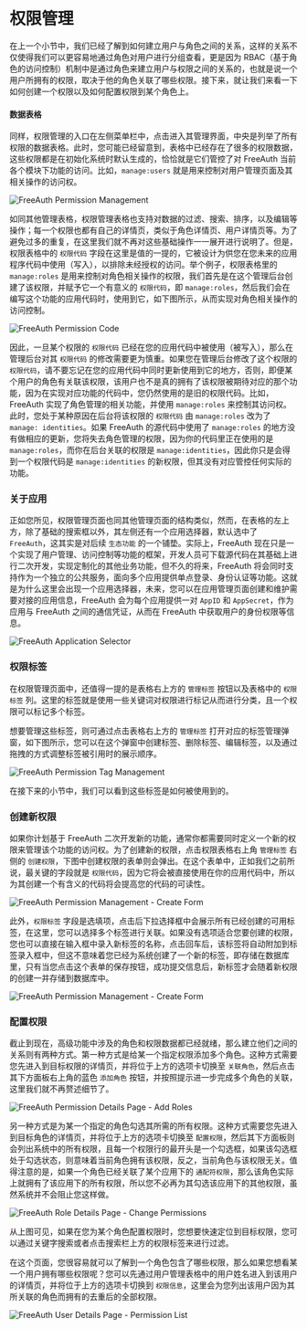# 权限管理

在上一个小节中，我们已经了解到如何建立用户与角色之间的关系，这样的关系不仅使得我们可以更容易地通过角色对用户进行分组查看，更是因为 RBAC（基于角色的访问控制）机制中是通过角色来建立用户与权限之间的关系的，也就是说一个用户所拥有的权限，取决于他的角色关联了哪些权限。接下来，就让我们来看一下如何创建一个权限以及如何配置权限到某个角色上。

#### 数据表格

同样，权限管理的入口在左侧菜单栏中，点击进入其管理界面，中央是列举了所有权限的数据表格。此时，您可能已经留意到，表格中已经存在了很多的权限数据，这些权限都是在初始化系统时默认生成的，恰恰就是它们管控了对 FreeAuth 当前各个模块下功能的访问。比如，`manage:users` 就是用来控制对用户管理页面及其相关操作的访问权。

![FreeAuth Permission Management](/assets/manual/permission-management.png)

如同其他管理表格，权限管理表格也支持对数据的过滤、搜索、排序，以及编辑等操作；每一个权限也都有自己的详情页，类似于角色详情页、用户详情页等。为了避免过多的重复，在这里我们就不再对这些基础操作一一展开进行说明了。但是，权限表格中的 `权限代码` 字段在这里是值的一提的，它被设计为供您在您未来的应用程序代码中使用（写入），以排除未经授权的访问。举个例子，权限表格里的 `manage:roles` 是用来控制对角色相关操作的权限，我们首先是在这个管理后台创建了该权限，并赋予它一个有意义的 `权限代码`，即 `manage:roles`，然后我们会在编写这个功能的应用代码时，使用到它，如下图所示，从而实现对角色相关操作的访问控制。

![FreeAuth Permission Code](/assets/manual/permission-code.png)

因此，一旦某个权限的 `权限代码` 已经在您的应用代码中被使用（被写入），那么在管理后台对其 `权限代码` 的修改需要更为慎重。如果您在管理后台修改了这个权限的 `权限代码`，请不要忘记在您的应用代码中同时更新使用到它的地方，否则，即便某个用户的角色有关联该权限，该用户也不是真的拥有了该权限被期待对应的那个功能，因为在实现对应功能的代码中，您仍然使用的是旧的权限代码。比如，FreeAuth 实现了角色管理的相关功能，并使用 `manage:roles` 来控制其访问权。此时，您处于某种原因在后台将该权限的 `权限代码` 由 `manage:roles` 改为了 `manage: identities`。如果 FreeAuth 的源代码中使用了 `manage:roles` 的地方没有做相应的更新，您将失去角色管理的权限，因为你的代码里正在使用的是 `manage:roles`，而你在后台关联的权限是 `manage:identities`，因此你只是会得到一个权限代码是 `manage:identities` 的新权限，但其没有对应管控任何实际的功能。

### 关于应用

正如您所见，权限管理页面也同其他管理页面的结构类似，然而，在表格的左上方，除了基础的搜索框以外，其左侧还有一个应用选择器，默认选中了 `FreeAuth`，这其实是对后续 `生态功能` 的一个铺垫。实际上，FreeAuth 现在只是一个实现了用户管理、访问控制等功能的框架，开发人员可下载源代码在其基础上进行二次开发，实现定制化的其他业务功能，但不久的将来，FreeAuth 将会同时支持作为一个独立的公共服务，面向多个应用提供单点登录、身份认证等功能。这就是为什么这里会出现一个应用选择器，未来，您可以在应用管理页面创建和维护需要对接的应用信息，FreeAuth 会为每个应用提供一对 `AppID` 和 `AppSecret`，作为应用与 FreeAuth 之间的通信凭证，从而在 FreeAuth 中获取用户的身份权限等信息。

![FreeAuth Application Selector](/assets/manual/application-selector.png)

### 权限标签

在权限管理页面中，还值得一提的是表格右上方的 `管理标签` 按钮以及表格中的 `权限标签` 列。这里的标签就是使用一些关键词对权限进行标记从而进行分类，且一个权限可以标记多个标签。

想要管理这些标签，则可通过点击表格右上方的 `管理标签` 打开对应的标签管理弹窗，如下图所示，您可以在这个弹窗中创建标签、删除标签、编辑标签，以及通过拖拽的方式调整标签被引用时的展示顺序。

![FreeAuth Permission Tag Management](/assets/manual/permission-tag-management.png)

在接下来的小节中，我们可以看到这些标签是如何被使用到的。

### 创建新权限

如果你计划基于 FreeAuth 二次开发新的功能，通常你都需要同时定义一个新的权限来管理该个功能的访问权。为了创建新的权限，点击权限表格右上角 `管理标签` 右侧的 `创建权限`，下图中创建权限的表单则会弹出。在这个表单中，正如我们之前所说，最关键的字段就是 `权限代码`，因为它将会被直接使用在你的应用代码中，所以为其创建一个有含义的代码将会提高您的代码的可读性。

![FreeAuth Permission Management - Create Form](/assets/manual/permission-management-create.png)

此外，`权限标签` 字段是选填项，点击后下拉选择框中会展示所有已经创建的可用标签，在这里，您可以选择多个标签进行关联。如果没有选项适合您要创建的权限，您也可以直接在输入框中录入新标签的名称，点击回车后，该标签将自动附加到标签录入框中，但这不意味着您已经为系统创建了一个新的标签，即存储在数据库里，只有当您点击这个表单的保存按钮，成功提交信息后，新标签才会随着新权限的创建一并存储到数据库中。

![FreeAuth Permission Management - Create Form](/assets/manual/permission-management-create-with-tag.png)


### 配置权限

截止到现在，高级功能中涉及的角色和权限数据都已经就绪，那么建立他们之间的关系则有两种方式。第一种方式是给某一个指定权限添加多个角色。这种方式需要您先进入到目标权限的详情页，并将位于上方的选项卡切换至 `关联角色`，然后点击其下方面板右上角的蓝色 `添加角色` 按钮，并按照提示进一步完成多个角色的关联，这里我们就不再赘述细节了。

![FreeAuth Permission Details Page - Add Roles](/assets/manual/permission-details-add-roles.png)

另一种方式是为某一个指定的角色勾选其所需的所有权限。这种方式需要您先进入到目标角色的详情页，并将位于上方的选项卡切换至 `配置权限`，然后其下方面板则会列出系统中的所有权限，且每一个权限行的最开头是一个勾选框，如果该勾选框处于勾选状态，则意味着当前角色拥有该权限，反之，当前角色与该权限无关。值得注意的是，如果一个角色已经关联了某个应用下的 `通配符权限`，那么该角色实际上就拥有了该应用下的所有权限，所以您不必再为其勾选该应用下的其他权限，虽然系统并不会阻止您这样做。

![FreeAuth Role Details Page - Change Permissions](/assets/manual/role-details-change-permissions.png)

从上图可见，如果在您为某个角色配置权限时，您想要快速定位到目标权限，您可以通过关键字搜索或者点击搜索栏上方的权限标签来进行过滤。

在这个页面，您很容易就可以了解到一个角色包含了哪些权限，那么如果您想看某一个用户拥有哪些权限呢？您可以先通过用户管理表格中的用户姓名进入到该用户的详情页，并将位于上方的选项卡切换到 `权限信息`，这里会为您列出该用户因为其所关联的角色而拥有的去重后的全部权限。

![FreeAuth User Details Page - Permission List](/assets/manual/user-details-permission-list.png)
